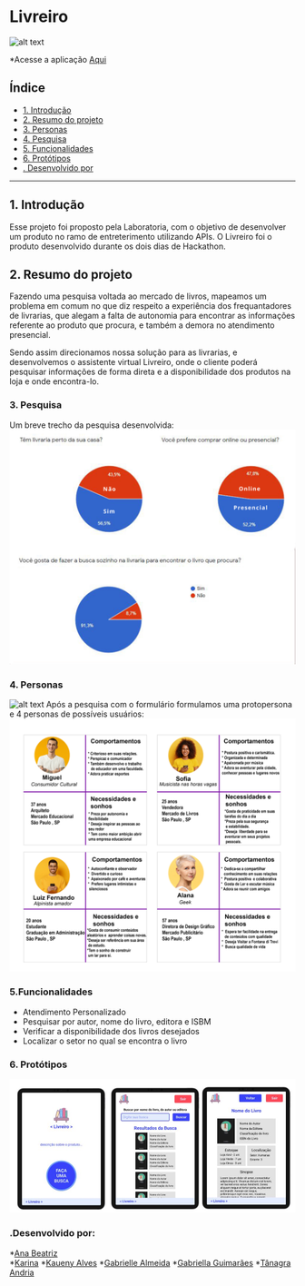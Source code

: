 # Livreiro
![alt text](src/img/toten.jpg)

*Acesse a aplicação [Aqui](https://livreiro.vercel.app/) 
## Índice

- [1. Introdução](#1-introdução)
- [2. Resumo do projeto](#2-resumo-do-projeto)
- [3. Personas](#3-personas)
- [4. Pesquisa](#4-pesquisa)
- [5. Funcionalidades](#5-funcionalidades)
- [6. Protótipos](#6-protótipos)
- [. Desenvolvido por](#-desenvolvido-por)

---

## 1. Introdução

Esse projeto foi proposto pela Laboratoria, com o objetivo de desenvolver um produto no ramo de entreterimento utilizando APIs.
O Livreiro foi o produto desenvolvido durante os dois dias de Hackathon.

## 2. Resumo do projeto

Fazendo uma pesquisa voltada ao mercado de livros, mapeamos um problema em comum no que diz respeito a experiência dos frequantadores de livrarias, que alegam  a falta  de autonomia para encontrar as informações referente ao produto que procura, e também a demora no atendimento presencial.

Sendo assim direcionamos nossa solução para as  livrarias, e desenvolvemos o assistente virtual Livreiro, onde o cliente poderá pesquisar informações de forma direta e a disponibilidade dos produtos  na loja e onde encontra-lo.

### 3. Pesquisa
Um breve trecho da pesquisa desenvolvida:
![alt text](src/img/pesquisa.jpg)

### 4. Personas
![alt text](src/img/student.jpg)
Após a pesquisa com o formulário formulamos uma protopersona e 4 personas de possíveis usuários:
![alt text](src/img/personas-livreiro.jpg)

### 5.Funcionalidades
- Atendimento Personalizado
- Pesquisar por autor, nome do livro, editora e ISBM
- Verificar a disponibilidade dos livros desejados
- Localizar o setor no qual se encontra o livro

### 6. Protótipos

![alt text](src/img/mockup.JPG)

### .Desenvolvido por:
*[Ana Beatriz](https://github.com/biacostadev)  
*[Karina](https://github.com/karina1602)
*[Kaueny Alves](https://github.com/Kaueny-Alves)
*[Gabrielle Almeida](https://github.com/GabrielleAlmeida)
*[Gabriella Guimarães](https://github.com/gabriella-guimaraes)
*[Tânagra Andria](https://github.com/TanagraAndria)
